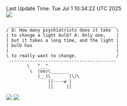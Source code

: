 Last Update Time: 
Tue Jul  1 10:34:22 UTC 2025
<br>![](https://img.shields.io/badge/%E5%A4%A7%E5%AE%B6-%E5%AE%89%E5%AE%89-green)<br>
```
 _________________________________________
/ Q: How many psychiatrists does it take  \
| to change a light bulb? A: Only one,    |
| but it takes a long time, and the light |
| bulb has                                |
|                                         |
\ to really want to change.               /
 -----------------------------------------
        \   ^__^
         \  (oo)\_______
            (__)\       )\/\
                ||----w |
                ||     ||
```
![](https://github-readme-stats.vercel.app/api?username=chenlitw)
![](https://github-readme-stats.vercel.app/api/top-langs/?username=chenlitw)
